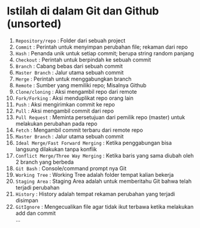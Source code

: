 # Istilah di dalam Git dan Github (unsorted)
1. `Repository/repo` : Folder dari sebuah project
2. `Commit` : Perintah untuk menyimpan perubahan file; rekaman dari repo
3. `Hash` : Penanda unik untuk setiap commit; berupa string random panjang
4. `Checkout` : Perintah untuk berpindah ke sebuah commit
5. `Branch` : Cabang bebas dari sebuah commit
6. `Master Branch` : Jalur utama sebuah commit
7. `Merge` : Perintah untuk menggabungkan branch
8. `Remote` : Sumber yang memiliki repo; Misalnya Github
9. `Clone/cloning` : Aksi mengambil repo dari remote
10. `Fork/Forking` : Aksi menduplikat repo orang lain
11. `Push` : Aksi mengirimkan commit ke repo
12. `Pull` : Aksi mengambil commit dari repo
13. `Pull Request` : Meminta persetujuan dari pemilik repo (master) untuk melakukan perubahan pada repo
14. `Fetch` : Mengambil commit terbaru dari remote repo
15. `Master Branch` : Jalur utama sebuah commit
16. `Ideal Merge/Fast Forward Merging` : Ketika penggabungan bisa langsung dilakukan tanpa konflik
17. `Conflict Merge/Three Way Merging` : Ketika baris yang sama diubah oleh 2 branch yang berbeda
18. `Git Bash` : Console/command prompt nya Git
19. `Working Tree` : Working Tree adalah folder tempat kalian bekerja
20. `Staging Area` : Staging Area adalah untuk memberitahu Git bahwa telah terjadi perubahan
21. `History` : History adalah tempat rekaman perubahan yang terjadi disimpan
22. `GitIgnore` : Mengecualikan file agar tidak ikut terbawa ketika melakukan add dan commit  
...

